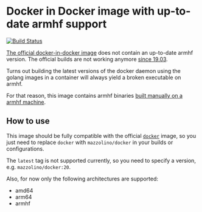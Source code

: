 # Docker in Docker image with up-to-date armhf support

[![Build Status](https://ci.strahlungsfrei.de/api/badges/djmaze/dind-image-with-armhf/status.svg)](https://ci.strahlungsfrei.de/djmaze/dind-image-with-armhf)

[The official docker-in-docker image](https://hub.docker.com/_/docker) does not contain an up-to-date armhf version. The official builds are not working anymore [since 19.03](https://github.com/docker-library/docker/issues/260).

Turns out building the latest versions of the docker daemon using the golang images in a container will always yield a broken executable on armhf.

For that reason, this image contains armhf binaries [built manually on a armhf machine](https://github.com/djmaze/docker-armhf-binaries).

## How to use

This image should be fully compatible with the official [`docker`](https://github.com/djmaze/docker-armhf-binaries) image, so you just need to replace `docker` with `mazzolino/docker` in your builds or configurations.

The `latest` tag is not supported currently, so you need to specify a version, e.g. `mazzolino/docker:20`.

Also, for now only the following architectures are supported:

- amd64
- arm64
- armhf
